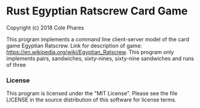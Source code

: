 # Rust Egyptian Ratscrew Card Game

Copyright (c) 2018 Cole Phares

This program implements a command line client-server model of the card game 
Egyptian Ratscrew. Link for description of game: 
https://en.wikipedia.org/wiki/Egyptian_Ratscrew.
This program only implements pairs, sandwiches, sixty-nines, sixty-nine sandwiches
and runs of three

### License

This program is licensed under the "MIT License". Please see the file LICENSE in the source distribution of this software for license terms.
